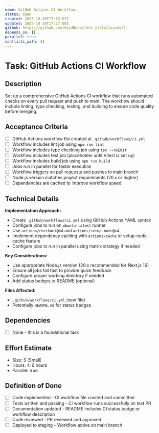```yaml
---
name: GitHub Actions CI Workflow
status: open
created: 2025-10-30T17:15:07Z
updated: 2025-10-30T17:27:00Z
github: https://github.com/OxidBurn/rent_villa/issues/2
depends_on: []
parallel: true
conflicts_with: []
---
```


# Task: GitHub Actions CI Workflow

## Description
Set up a comprehensive GitHub Actions CI workflow that runs automated checks on every pull request and push to main. The workflow should include linting, type checking, testing, and building to ensure code quality before merging.

## Acceptance Criteria
- [ ] GitHub Actions workflow file created at `.github/workflows/ci.yml`
- [ ] Workflow includes lint job using `npm run lint`
- [ ] Workflow includes type checking job using `tsc --noEmit`
- [ ] Workflow includes test job (placeholder until Vitest is set up)
- [ ] Workflow includes build job using `npm run build`
- [ ] Jobs run in parallel for faster execution
- [ ] Workflow triggers on pull requests and pushes to main branch
- [ ] Node.js version matches project requirements (20.x or higher)
- [ ] Dependencies are cached to improve workflow speed

## Technical Details
**Implementation Approach:**
- Create `.github/workflows/ci.yml` using GitHub Actions YAML syntax
- Configure jobs to run on `ubuntu-latest` runner
- Use `actions/checkout@v4` and `actions/setup-node@v4`
- Implement dependency caching with `actions/cache` or setup-node cache feature
- Configure jobs to run in parallel using matrix strategy if needed

**Key Considerations:**
- Use appropriate Node.js version (20.x recommended for Next.js 16)
- Ensure all jobs fail fast to provide quick feedback
- Configure proper working directory if needed
- Add status badges to README (optional)

**Files Affected:**
- `.github/workflows/ci.yml` (new file)
- Potentially `README.md` for status badges

## Dependencies
- [ ] None - this is a foundational task

## Effort Estimate
- Size: S (Small)
- Hours: 4-6 hours
- Parallel: true

## Definition of Done
- [ ] Code implemented - CI workflow file created and committed
- [ ] Tests written and passing - CI workflow runs successfully on test PR
- [ ] Documentation updated - README includes CI status badge or workflow description
- [ ] Code reviewed - PR reviewed and approved
- [ ] Deployed to staging - Workflow active on main branch

